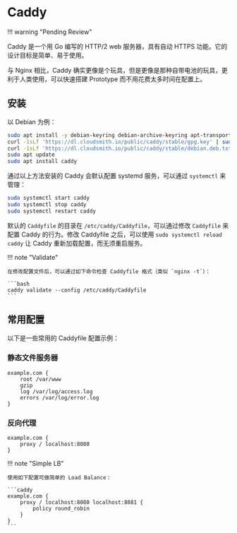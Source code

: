 # Caddy

!!! warning "Pending Review"

Caddy 是一个用 Go 编写的 HTTP/2 web 服务器，具有自动 HTTPS 功能。它的设计目标是简单、易于使用。

与 Nginx 相比，Caddy 确实更像是个玩具，但是更像是那种自带电池的玩具，更利于人类使用，可以快速搭建 Prototype 而不用花费太多时间在配置上。

## 安装

以 Debian 为例：

```bash
sudo apt install -y debian-keyring debian-archive-keyring apt-transport-https curl
curl -1sLf 'https://dl.cloudsmith.io/public/caddy/stable/gpg.key' | sudo gpg --dearmor -o /usr/share/keyrings/caddy-stable-archive-keyring.gpg
curl -1sLf 'https://dl.cloudsmith.io/public/caddy/stable/debian.deb.txt' | sudo tee /etc/apt/sources.list.d/caddy-stable.list
sudo apt update
sudo apt install caddy
```

通过以上方法安装的 Caddy 会默认配置 systemd 服务，可以通过 `systemctl` 来管理：

```bash
sudo systemctl start caddy
sudo systemctl stop caddy
sudo systemctl restart caddy
```

默认的 `Caddyfile` 的目录在 `/etc/caddy/Caddyfile`，可以通过修改 `Caddyfile` 来配置 Caddy 的行为。修改 Caddyfile 之后，可以使用 `sudo systemctl reload caddy` 让 Caddy 重新加载配置，而无须重启服务。

!!! note "Validate"

    在修改配置文件后，可以通过如下命令检查 Caddyfile 格式（类似 `nginx -t`）：

    ```bash
    caddy validate --config /etc/caddy/Caddyfile
    ```

## 常用配置

以下是一些常用的 Caddyfile 配置示例：

### 静态文件服务器

```caddy
example.com {
    root /var/www
    gzip
    log /var/log/access.log
    errors /var/log/error.log
}
```

### 反向代理

```caddy
example.com {
    proxy / localhost:8080
}
```

!!! note "Simple LB"

    使用如下配置可做简单的 Load Balance：

    ```caddy
    example.com {
        proxy / localhost:8080 localhost:8081 {
            policy round_robin
        }
    }
    ```
